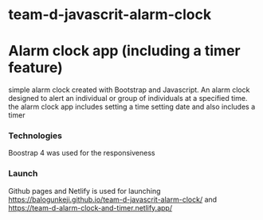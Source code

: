 # team-d-javascrit-alarm-clock
# Alarm clock app (including a timer feature)
simple alarm clock created with Bootstrap and Javascript.
An alarm clock designed to alert an individual or group of individuals at a specified time. the alarm clock app includes
setting a time setting date and also includes a timer
### Technologies
Boostrap 4 was used for the responsiveness
### Launch
Github pages and Netlify is used for launching
https://balogunkeji.github.io/team-d-javascrit-alarm-clock/ and
https://team-d-alarm-clock-and-timer.netlify.app/
